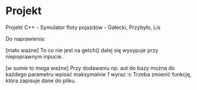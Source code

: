 ﻿# Projekt
Projekt C++ - Symulator floty pojazdów - Gałecki, Przybyło, Lis

Do naprawienia:

[mało ważne] To co nie jest na getch() dalej się wysypuje przy niepoprawnym inpucie.

[w sumie to mega ważne] Przy dodawaniu np. aut do bazy można do każdego parametru wpisać maksymalnie 1 wyraz :c Trzeba zmienić funkcję, która zapisuje dane do pliku.


